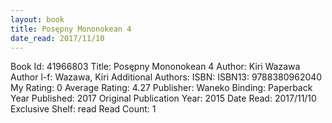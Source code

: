 ```yaml
---
layout: book
title: Posępny Mononokean 4
date_read: 2017/11/10
---
```


Book Id: 41966803
Title: Posępny Mononokean 4
Author: Kiri Wazawa
Author l-f: Wazawa, Kiri
Additional Authors: 
ISBN: 
ISBN13: 9788380962040
My Rating: 0
Average Rating: 4.27
Publisher: Waneko
Binding: Paperback
Year Published: 2017
Original Publication Year: 2015
Date Read: 2017/11/10
Exclusive Shelf: read
Read Count: 1

